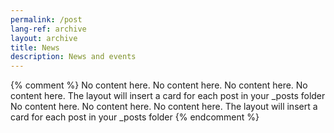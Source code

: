 ```yaml
---
permalink: /post
lang-ref: archive
layout: archive
title: News
description: News and events
---
```


{% comment %}
  No content here. No content here. No content here. No content here. The layout will insert a card for each post in your _posts folder No content here. No content here. No content here. The layout will insert a card for each post in your _posts folder
{% endcomment %}